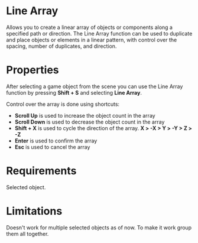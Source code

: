 ﻿
# Line Array

Allows you to create a linear array of objects or components along a specified path or direction. The Line Array function can be used to duplicate and place objects or elements in a linear pattern, with control over the spacing, number of duplicates, and direction.

# Properties

After selecting a game object from the scene you can use the Line Array function by pressing **Shift + S** and selecting **Line Array**.

Control over the array is done using shortcuts:

- **Scroll Up** is used to increase the object count in the array
- **Scroll Down** is used to decrease the object count in the array
- **Shift + X** is used to cycle the direction of the array. **X > -X > Y > -Y > Z > -Z**
- **Enter** is used to confirm the array
- **Esc** is used to cancel the array

# Requirements

Selected object.


# Limitations

Doesn't work for multiple selected objects as of now. To make it work group them all together.
